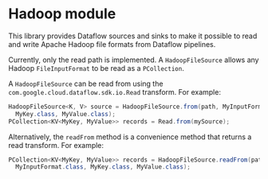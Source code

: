 Hadoop module
=============

This library provides Dataflow sources and sinks to make it possible to read and write
Apache Hadoop file formats from Dataflow pipelines.

Currently, only the read path is implemented. A `HadoopFileSource` allows any Hadoop
`FileInputFormat` to be read as a `PCollection`.

A `HadoopFileSource` can be read from using the `com.google.cloud.dataflow.sdk.io.Read`
transform. For example:

```java
HadoopFileSource<K, V> source = HadoopFileSource.from(path, MyInputFormat.class,
  MyKey.class, MyValue.class);
PCollection<KV<MyKey, MyValue>> records = Read.from(mySource);
```

Alternatively, the `readFrom` method is a convenience method that returns a read
transform. For example:

```java
PCollection<KV<MyKey, MyValue>> records = HadoopFileSource.readFrom(path,
  MyInputFormat.class, MyKey.class, MyValue.class);
```
